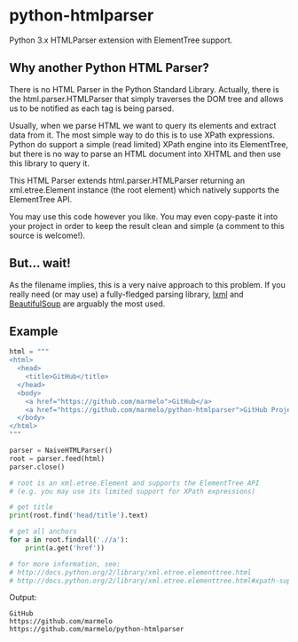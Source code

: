 python-htmlparser
=================

Python 3.x HTMLParser extension with ElementTree support.


Why another Python HTML Parser?
-----

There is no HTML Parser in the Python Standard Library.
Actually, there is the html.parser.HTMLParser that simply traverses the DOM tree and allows us to be notified as each tag is being parsed.

Usually, when we parse HTML we want to query its elements and extract data from it.
The most simple way to do this is to use XPath expressions.
Python do support a simple (read limited) XPath engine into its ElementTree, but there is no way to parse an HTML document into XHTML and then use this library to query it.

This HTML Parser extends html.parser.HTMLParser returning an xml.etree.Element instance (the root element) which natively supports the ElementTree API.

You may use this code however you like.
You may even copy-paste it into your project in order to keep the result clean and simple (a comment to this source is welcome!).


But... wait!
-----

As the filename implies, this is a very naive approach to this problem.
If you really need (or may use) a fully-fledged parsing library, [lxml](http://lxml.de/) and [BeautifulSoup](http://www.crummy.com/software/BeautifulSoup/) are arguably the most used.


Example
-----

```python
html = """
<html>
  <head>
    <title>GitHub</title>
  </head>
  <body>
    <a href="https://github.com/marmelo">GitHub</a>
    <a href="https://github.com/marmelo/python-htmlparser">GitHub Project</a>
  </body>
</html>
"""

parser = NaiveHTMLParser()
root = parser.feed(html)
parser.close()

# root is an xml.etree.Element and supports the ElementTree API
# (e.g. you may use its limited support for XPath expressions)

# get title
print(root.find('head/title').text)

# get all anchors
for a in root.findall('.//a'):
    print(a.get('href'))

# for more information, see:
# http://docs.python.org/2/library/xml.etree.elementtree.html
# http://docs.python.org/2/library/xml.etree.elementtree.html#xpath-support
```

Output:
```
GitHub
https://github.com/marmelo
https://github.com/marmelo/python-htmlparser
```
